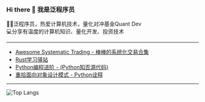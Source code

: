 ### Hi there 👋 我是泛程序员

👨‍💻泛程序员，热爱计算机技术，量化对冲基金Quant Dev  
💻分享有温度的计算机知识、量化开发、投资技术

---
- [Awesome Systematic Trading - 棒棒的系统化交易合集](https://github.com/wangzhe3224/awesome-systematic-trading)
- [Rust学习驿站](https://github.com/wangzhe3224/rust-learning)
- [Python编程进阶 - (Python知否源代码)](https://github.com/wangzhe3224/Python-zhifou)
- [重拾面向对象设计模式 - Python诠释](https://github.com/wangzhe3224/Python-zhifou/tree/master/src/design_pattern)
---
![Top Langs](https://github-readme-stats.vercel.app/api/top-langs/?username=wangzhe3224&hide=Jupyter%20Notebook,C++,Fortran,HTML,JavaScript,Cpp,Stylus，Groff,groff,assembly,Stylus,makefile&langs_count=5)
